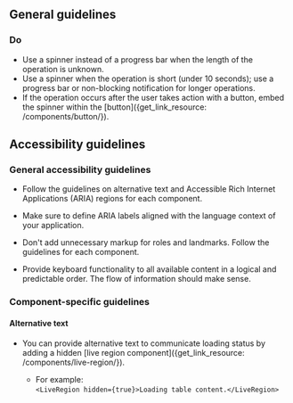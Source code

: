 ## General guidelines

### Do

  * Use a spinner instead of a progress bar when the length of the operation is unknown. 
  * Use a spinner when the operation is short (under 10 seconds); use a progress bar or non-blocking notification for longer operations. 
  * If the operation occurs after the user takes action with a button, embed the spinner within the [button]({get_link_resource: /components/button/}). 



## Accessibility guidelines

### General accessibility guidelines

  * Follow the guidelines on alternative text and Accessible Rich Internet Applications (ARIA) regions for each component.

  * Make sure to define ARIA labels aligned with the language context of your application.

  * Don't add unnecessary markup for roles and landmarks. Follow the guidelines for each component.

  * Provide keyboard functionality to all available content in a logical and predictable order. The flow of information should make sense.




### Component-specific guidelines

#### Alternative text

  * You can provide alternative text to communicate loading status by adding a hidden [live region component]({get_link_resource: /components/live-region/}).

    * For example:  
`<LiveRegion hidden={true}>Loading table content.</LiveRegion>`



